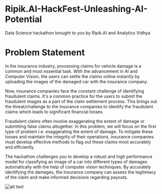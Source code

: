 # Ripik.AI-HackFest-Unleashing-AI-Potential
Data Science hackathon brought to you by Ripik.AI and Analytics Vidhya


# Problem Statement

In the insurance industry, processing claims for vehicle damage is a common and most essential task. With the advancement in AI and Computer Vision, the users can settle the claims online instantly by uploading the images of the damaged car with the insurance company.

Now, insurance companies face the constant challenge of identifying fraudulent claims. It's a common practice for the users to submit the fraudulent images as a part of the claim settlement process. This brings out the threat/challenge to the insurance companies to identify the fraudulent claims which leads to significant financial losses.

Fraudulent claims often involve exaggerating the extent of damage or submitting false claims altogether. In this problem, we will focus on the first type of problem i.e. exaggerating the extent of damage. To mitigate these losses and maintain the integrity of their operations, insurance companies must develop effective methods to flag out these claims most accurately and efficiently. 

The hackathon challenges you to develop a robust and high performance model for classifying an image of a car into different types of damages automatically with the help of computer vision techniques. By accurately identifying the damages, the insurance company can assess the legitimacy of the claim and make informed decisions regarding payouts.


![alt text](https://github.com/miqbal303/Ripik.AI-HackFest-Unleashing-AI-Potential/blob/main/RipikAi%20Rank.png)
